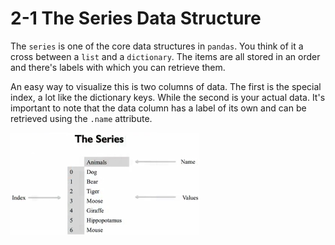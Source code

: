 # 2-1 The Series Data Structure

The `series` is one of the core data structures in `pandas`. You think of it a cross between a `list` and a `dictionary`. The items are all stored in an order and there's labels with which you can retrieve them.

An easy way to visualize this is two columns of data. The first is the special index, a lot like the dictionary keys. While the second is your actual data. It's important to note that the data column has a label of its own and can be retrieved using the `.name` attribute.

<img src="https://github.com/siyinghan/Notes/raw/master/Applied%20Data%20Science%20with%20Python%20(Coursera%20Specialization)/01%20Introduction%20to%20Data%20Science%20in%20Python/Image/002.png" alt="001" width="60%"/>
